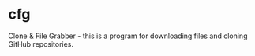 # cfg
Clone &amp; File Grabber - this is a program for downloading files and cloning GitHub repositories.
